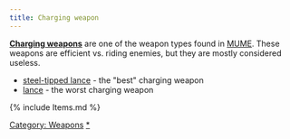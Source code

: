 ```yaml
---
title: Charging weapon
---
```


**[Charging weapons](Charging_weapons "wikilink")** are one of the
weapon types found in [MUME](MUME "wikilink"). These weapons are
efficient vs. riding enemies, but they are mostly considered useless.

- [steel-tipped lance](steel-tipped_lance "wikilink") - the "best"
  charging weapon
- [lance](lance "wikilink") - the worst charging weapon

{% include Items.md %}

[Category: Weapons](Category:_Weapons "wikilink")
[\*](Category:_Charging_weapons "wikilink")